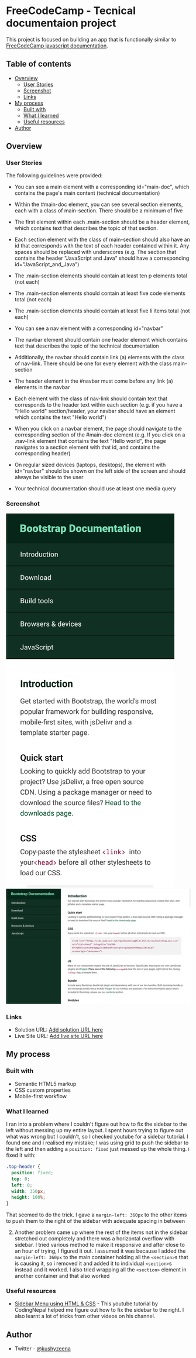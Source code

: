 # FreeCodeCamp - Tecnical documentaion project

This project is focused on building an app that is functionally similar to [FreeCodeCamp javascript documentation](https://technical-documentation-page.freecodecamp.rocks/).

## Table of contents

- [Overview](#overview)
  - [User Stories](#user-stories)
  - [Screenshot](#screenshot)
  - [Links](#links)
- [My process](#my-process)
  - [Built with](#built-with)
  - [What I learned](#what-i-learned)
  - [Useful resources](#useful-resources)
- [Author](#author)

## Overview

### User Stories

The following guidelines were provided:

- You can see a main element with a corresponding id="main-doc", which contains the page's main content (technical documentation)

- Within the #main-doc element, you can see several section elements, each with a class of main-section. There should be a minimum of five

- The first element within each .main-section should be a header element, which contains text that describes the topic of that section.

- Each section element with the class of main-section should also have an id that corresponds with the text of each header contained within it. Any spaces should be replaced with underscores (e.g. The section that contains the header "JavaScript and Java" should have a corresponding id="JavaScript_and_Java")

- The .main-section elements should contain at least ten p elements total (not each)

- The .main-section elements should contain at least five code elements total (not each)

- The .main-section elements should contain at least five li items total (not each)

- You can see a nav element with a corresponding id="navbar"

- The navbar element should contain one header element which contains text that describes the topic of the technical documentation

- Additionally, the navbar should contain link (a) elements with the class of nav-link. There should be one for every element with the class main-section

- The header element in the #navbar must come before any link (a) elements in the navbar

- Each element with the class of nav-link should contain text that corresponds to the header text within each section (e.g. if you have a "Hello world" section/header, your navbar should have an element which contains the text "Hello world")

- When you click on a navbar element, the page should navigate to the corresponding section of the #main-doc element (e.g. If you click on a .nav-link element that contains the text "Hello world", the page navigates to a section element with that id, and contains the corresponding header)

- On regular sized devices (laptops, desktops), the element with id="navbar" should be shown on the left side of the screen and should always be visible to the user

- Your technical documentation should use at least one media query

### Screenshot

![mobile screenshot](./images/mobile.png)
![desktop screenshot](./images/desktop.png)

### Links

- Solution URL: [Add solution URL here](https://your-solution-url.com)
- Live Site URL: [Add live site URL here](https://your-live-site-url.com)

## My process

### Built with

- Semantic HTML5 markup
- CSS custom properties
- Mobile-first workflow

### What I learned

I ran into a problem where I couldn't figure out how to fix the sidebar to the left without messing up my entire layout. I spent hours trying to figure out what was wrong but I couldn't, so I checked youtube for a sidebar tutorial. I found one and i realised my mistake; I was using grid to push the sidebar to the left and then adding a `position: fixed` just messed up the whole thing. i fixed it with:

```css
.top-header {
  position: fixed;
  top: 0;
  left: 0;
  width: 350px;
  height: 100%;
}
```

That seemed to do the trick. I gave a `margin-left: 360px` to the other items to push them to the right of the sidebar with adequate spacing in between

2. Another problem came up where the rest of the items not in the sidebar stretched out completely and there was a horizontal overflow with sidebar. I tried various method to make it responsive and after close to an hour of trying, I figured it out. I assumed it was because I added the `margin-left: 360px` to the main container holding all the `<section>`s that is causing it, so i removed it and added it to individual `<section>`s instead and it worked. I also tried wrapping all the `<section>` element in another container and that also worked

### Useful resources

- [Sidebar Menu using HTML & CSS](https://youtu.be/V0O4pY2xX10) - This youtube tutorial by CodingNepal helped me figure out how to fix the sidebar to the right. I also learnt a lot of tricks from other videos on his channel.

## Author

- Twitter - [@kushyzeena](https://www.twitter.com/kushyzeena)
